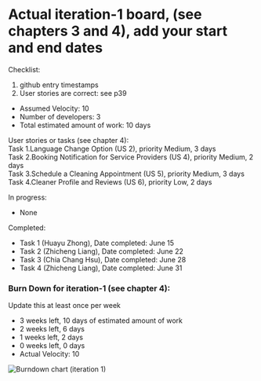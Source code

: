 # Actual iteration-1 board, (see chapters 3 and 4), add your start and end dates 

Checklist: 
1. github entry timestamps
2. User stories are correct: see p39

* Assumed Velocity: 10
* Number of developers: 3
* Total estimated amount of work: 10 days

User stories or tasks (see chapter 4):  
Task 1.Language Change Option (US 2), priority Medium, 3 days  
Task 2.Booking Notification for Service Providers (US 4), priority Medium, 2 days  
Task 3.Schedule a Cleaning Appointment (US 5), priority Medium, 3 days  
Task 4.Cleaner Profile and Reviews (US 6), priority Low, 2 days

In progress:
* None

Completed:
* Task 1 (Huayu Zhong), Date completed: June 15
* Task 2 (Zhicheng Liang), Date completed: June 22
* Task 3 (Chia Chang Hsu), Date completed: June 28
* Task 4 (Zhicheng Liang), Date completed: June 31

### Burn Down for iteration-1 (see chapter 4):
Update this at least once per week
* 3 weeks left, 10 days of estimated amount of work 
* 2 weeks left, 6 days
* 1 weeks left, 2 days
* 0 weeks left, 0 days
* Actual Velocity: 10

![Burndown chart (iteration 1)](/main/burndownchart/iteration_1_burndown_chart.png)

